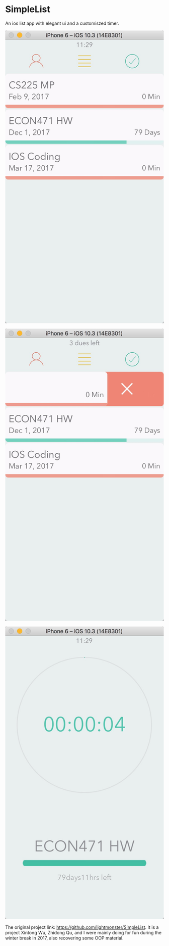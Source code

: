 # SimpleList
An ios list app with elegant ui and a customiszed timer. 


![Alt text](img/ui1.jpeg)


![Alt text](img/ui2.jpeg)


![Alt text](img/ui3.jpeg)


The original project link: https://github.com/lightmonster/SimpleList. It is a project Xintong Wu, Zhidong Qu, and I were mainly doing for fun during the winter break in 2017, also recovering some OOP material.


